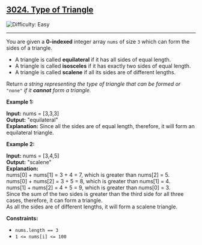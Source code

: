 ## [3024\. Type of Triangle](https://leetcode.com/problems/type-of-triangle)

![Difficulty: Easy](https://img.shields.io/badge/Difficulty-Easy-brightgreen)

---

You are given a **0-indexed** integer array `nums` of size `3` which can form the sides of a triangle.

- A triangle is called **equilateral** if it has all sides of equal length.
- A triangle is called **isosceles** if it has exactly two sides of equal length.
- A triangle is called **scalene** if all its sides are of different lengths.

Return _a string representing_ _the type of triangle that can be formed_ _or_ `"none"` _if it **cannot** form a triangle._

**Example 1:**

**Input:** nums = \[3,3,3\]  
**Output:** "equilateral"  
**Explanation:** Since all the sides are of equal length, therefore, it will form an equilateral triangle.

**Example 2:**

**Input:** nums = \[3,4,5\]  
**Output:** "scalene"  
**Explanation:**  
nums\[0\] + nums\[1\] = 3 + 4 = 7, which is greater than nums\[2\] = 5.  
nums\[0\] + nums\[2\] = 3 + 5 = 8, which is greater than nums\[1\] = 4.  
nums\[1\] + nums\[2\] = 4 + 5 = 9, which is greater than nums\[0\] = 3.  
Since the sum of the two sides is greater than the third side for all three cases, therefore, it can form a triangle.  
As all the sides are of different lengths, it will form a scalene triangle.

**Constraints:**

- `nums.length == 3`
- `1 <= nums[i] <= 100`
